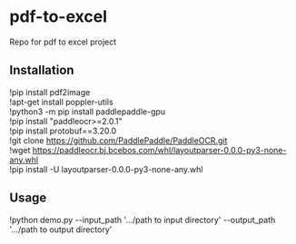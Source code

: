 # pdf-to-excel
Repo for pdf to excel project

<h2>Installation</h2>

!pip install pdf2image<br>
!apt-get install poppler-utils<br>
!python3 -m pip install paddlepaddle-gpu<br>
!pip install "paddleocr>=2.0.1"<br>
!pip install protobuf==3.20.0<br>
!git clone https://github.com/PaddlePaddle/PaddleOCR.git<br>
!wget https://paddleocr.bj.bcebos.com/whl/layoutparser-0.0.0-py3-none-any.whl<br>
!pip install -U layoutparser-0.0.0-py3-none-any.whl<br>

<h2>Usage</h2>

!python demo.py --input_path '.../path to input directory' --output_path '.../path to output directory'
